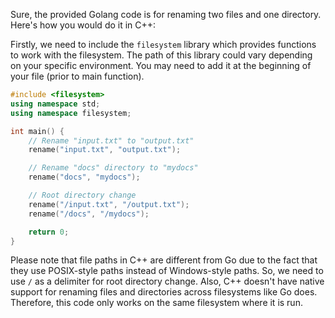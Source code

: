 Sure, the provided Golang code is for renaming two files and one directory. Here's how you would do it in C++:

Firstly, we need to include the `filesystem` library which provides functions to work with the filesystem. The path of this library could vary depending on your specific environment. You may need to add it at the beginning of your file (prior to main function). 

```cpp
#include <filesystem>
using namespace std;
using namespace filesystem;

int main() {
    // Rename "input.txt" to "output.txt"
    rename("input.txt", "output.txt");

    // Rename "docs" directory to "mydocs"
    rename("docs", "mydocs");

    // Root directory change 
    rename("/input.txt", "/output.txt");
    rename("/docs", "/mydocs");

    return 0;  
}
```
Please note that file paths in C++ are different from Go due to the fact that they use POSIX-style paths instead of Windows-style paths. So, we need to use `/` as a delimiter for root directory change. 
Also, C++ doesn't have native support for renaming files and directories across filesystems like Go does. Therefore, this code only works on the same filesystem where it is run.
